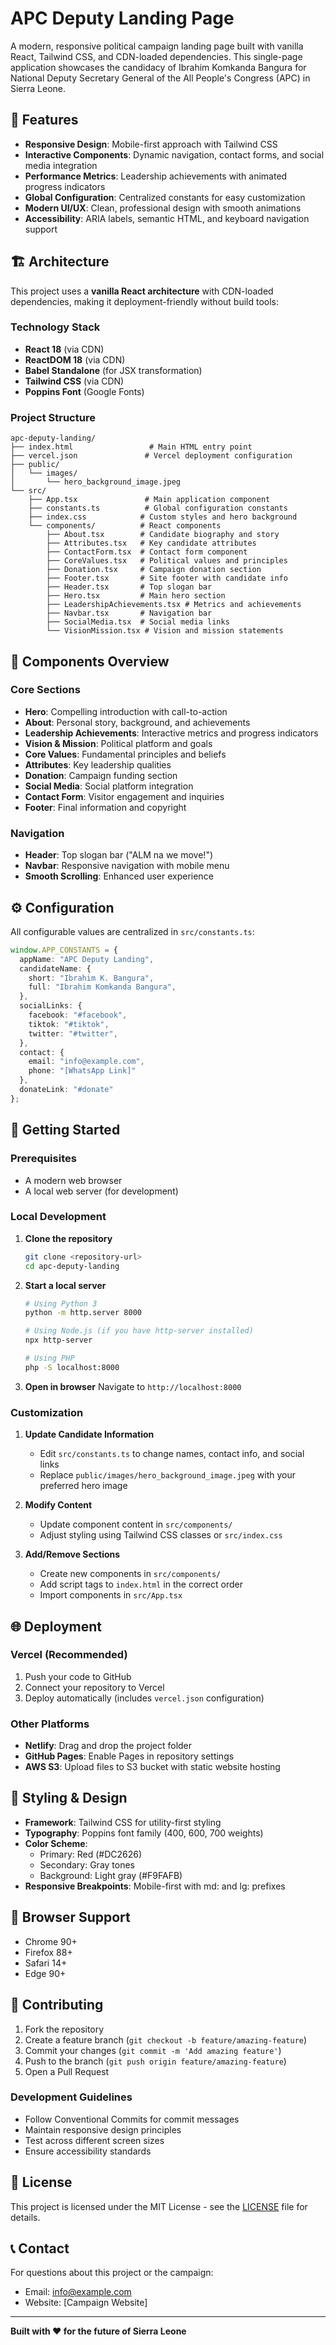 # APC Deputy Landing Page

A modern, responsive political campaign landing page built with vanilla React, Tailwind CSS, and CDN-loaded dependencies. This single-page application showcases the candidacy of Ibrahim Komkanda Bangura for National Deputy Secretary General of the All People's Congress (APC) in Sierra Leone.

## 🚀 Features

- **Responsive Design**: Mobile-first approach with Tailwind CSS
- **Interactive Components**: Dynamic navigation, contact forms, and social media integration
- **Performance Metrics**: Leadership achievements with animated progress indicators
- **Global Configuration**: Centralized constants for easy customization
- **Modern UI/UX**: Clean, professional design with smooth animations
- **Accessibility**: ARIA labels, semantic HTML, and keyboard navigation support

## 🏗️ Architecture

This project uses a **vanilla React architecture** with CDN-loaded dependencies, making it deployment-friendly without build tools:

### Technology Stack
- **React 18** (via CDN)
- **ReactDOM 18** (via CDN)
- **Babel Standalone** (for JSX transformation)
- **Tailwind CSS** (via CDN)
- **Poppins Font** (Google Fonts)

### Project Structure
```
apc-deputy-landing/
├── index.html                 # Main HTML entry point
├── vercel.json               # Vercel deployment configuration
├── public/
│   └── images/
│       └── hero_background_image.jpeg
└── src/
    ├── App.tsx               # Main application component
    ├── constants.ts          # Global configuration constants
    ├── index.css            # Custom styles and hero background
    └── components/          # React components
        ├── About.tsx        # Candidate biography and story
        ├── Attributes.tsx   # Key candidate attributes
        ├── ContactForm.tsx  # Contact form component
        ├── CoreValues.tsx   # Political values and principles
        ├── Donation.tsx     # Campaign donation section
        ├── Footer.tsx       # Site footer with candidate info
        ├── Header.tsx       # Top slogan bar
        ├── Hero.tsx         # Main hero section
        ├── LeadershipAchievements.tsx # Metrics and achievements
        ├── Navbar.tsx       # Navigation bar
        ├── SocialMedia.tsx  # Social media links
        └── VisionMission.tsx # Vision and mission statements
```

## 🎯 Components Overview

### Core Sections
- **Hero**: Compelling introduction with call-to-action
- **About**: Personal story, background, and achievements
- **Leadership Achievements**: Interactive metrics and progress indicators
- **Vision & Mission**: Political platform and goals
- **Core Values**: Fundamental principles and beliefs
- **Attributes**: Key leadership qualities
- **Donation**: Campaign funding section
- **Social Media**: Social platform integration
- **Contact Form**: Visitor engagement and inquiries
- **Footer**: Final information and copyright

### Navigation
- **Header**: Top slogan bar ("ALM na we move!")
- **Navbar**: Responsive navigation with mobile menu
- **Smooth Scrolling**: Enhanced user experience

## ⚙️ Configuration

All configurable values are centralized in `src/constants.ts`:

```typescript
window.APP_CONSTANTS = {
  appName: "APC Deputy Landing",
  candidateName: {
    short: "Ibrahim K. Bangura",
    full: "Ibrahim Komkanda Bangura",
  },
  socialLinks: {
    facebook: "#facebook",
    tiktok: "#tiktok",
    twitter: "#twitter",
  },
  contact: {
    email: "info@example.com",
    phone: "[WhatsApp Link]"
  },
  donateLink: "#donate"
};
```

## 🚀 Getting Started

### Prerequisites
- A modern web browser
- A local web server (for development)

### Local Development

1. **Clone the repository**
   ```bash
   git clone <repository-url>
   cd apc-deputy-landing
   ```

2. **Start a local server**
   ```bash
   # Using Python 3
   python -m http.server 8000
   
   # Using Node.js (if you have http-server installed)
   npx http-server
   
   # Using PHP
   php -S localhost:8000
   ```

3. **Open in browser**
   Navigate to `http://localhost:8000`

### Customization

1. **Update Candidate Information**
   - Edit `src/constants.ts` to change names, contact info, and social links
   - Replace `public/images/hero_background_image.jpeg` with your preferred hero image

2. **Modify Content**
   - Update component content in `src/components/`
   - Adjust styling using Tailwind CSS classes or `src/index.css`

3. **Add/Remove Sections**
   - Create new components in `src/components/`
   - Add script tags to `index.html` in the correct order
   - Import components in `src/App.tsx`

## 🌐 Deployment

### Vercel (Recommended)
1. Push your code to GitHub
2. Connect your repository to Vercel
3. Deploy automatically (includes `vercel.json` configuration)

### Other Platforms
- **Netlify**: Drag and drop the project folder
- **GitHub Pages**: Enable Pages in repository settings
- **AWS S3**: Upload files to S3 bucket with static website hosting

## 🎨 Styling & Design

- **Framework**: Tailwind CSS for utility-first styling
- **Typography**: Poppins font family (400, 600, 700 weights)
- **Color Scheme**: 
  - Primary: Red (#DC2626)
  - Secondary: Gray tones
  - Background: Light gray (#F9FAFB)
- **Responsive Breakpoints**: Mobile-first with md: and lg: prefixes

## 📱 Browser Support

- Chrome 90+
- Firefox 88+
- Safari 14+
- Edge 90+

## 🤝 Contributing

1. Fork the repository
2. Create a feature branch (`git checkout -b feature/amazing-feature`)
3. Commit your changes (`git commit -m 'Add amazing feature'`)
4. Push to the branch (`git push origin feature/amazing-feature`)
5. Open a Pull Request

### Development Guidelines
- Follow Conventional Commits for commit messages
- Maintain responsive design principles
- Test across different screen sizes
- Ensure accessibility standards

## 📄 License

This project is licensed under the MIT License - see the [LICENSE](LICENSE) file for details.

## 📞 Contact

For questions about this project or the campaign:
- Email: info@example.com
- Website: [Campaign Website]

---

**Built with ❤️ for the future of Sierra Leone**